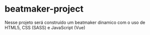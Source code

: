 # beatmaker-project
Nesse projeto será construído um beatmaker dinamico com o uso de HTML5, CSS (SASS) e JavaScript (Vue)
